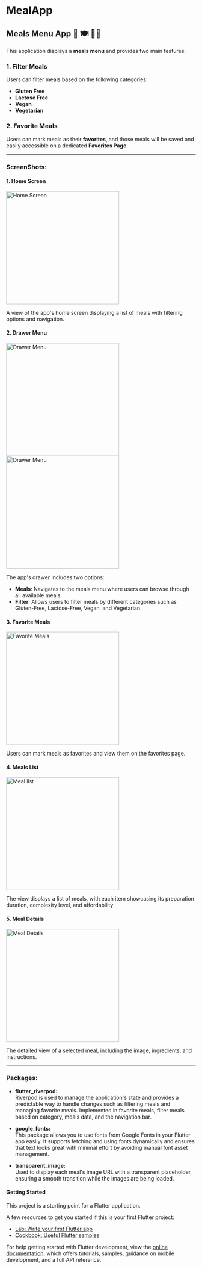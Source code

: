 # MealApp  
## Meals Menu App 🥗 🍽 🍹🦞

This application displays a **meals menu** and provides two main features:

### 1. Filter Meals  
Users can filter meals based on the following categories:
- **Gluten Free**
- **Lactose Free**
- **Vegan**
- **Vegetarian**

### 2. Favorite Meals  
Users can mark meals as their **favorites**, and those meals will be saved and easily accessible on a dedicated **Favorites Page**.

---

### ScreenShots:

#### 1. Home Screen
<img src="lib/screenshot/homepage.png" alt="Home Screen" width="300" />

A view of the app's home screen displaying a list of meals with filtering options and navigation.


#### 2. Drawer Menu
<img src="lib/screenshot/drawer.png" alt="Drawer Menu" width="300"/>
<img src="lib/screenshot/Filter.png" alt="Drawer Menu" width="300" />

The app's drawer includes two options:
- **Meals**: Navigates to the meals menu where users can browse through all available meals.
- **Filter**: Allows users to filter meals by different categories such as Gluten-Free, Lactose-Free, Vegan, and Vegetarian.


#### 3. Favorite Meals
<img src="lib/screenshot/favoritemeal.png" alt="Favorite Meals" width="300" />

Users can mark meals as favorites and view them on the favorites page.


#### 4. Meals List
<img src="lib/screenshot/meallist.png" alt="Meal list"  width="300"/>

The view displays a list of meals, with each item showcasing its preparation duration, complexity level, and affordability


#### 5. Meal Details
<img src="lib/screenshot/mealdetails.png" alt="Meal Details" width="300"/>

The detailed view of a selected meal, including the image, ingredients, and instructions.


---

### Packages:
- **flutter_riverpod:**  
  Riverpod is used to manage the application's state and provides a predictable way to handle changes such as filtering meals and managing favorite meals. Implemented in favorite meals, filter meals based on category, meals data, and the navigation bar. 
  
- **google_fonts:**  
  This package allows you to use fonts from Google Fonts in your Flutter app easily. It supports fetching and using fonts dynamically and ensures that text looks great with minimal effort by avoiding manual font asset management.

- **transparent_image:**  
  Used to display each meal's image URL with a transparent placeholder, ensuring a smooth transition while the images are being loaded.








#### Getting Started

This project is a starting point for a Flutter application.

A few resources to get you started if this is your first Flutter project:

- [Lab: Write your first Flutter app](https://docs.flutter.dev/get-started/codelab)
- [Cookbook: Useful Flutter samples](https://docs.flutter.dev/cookbook)

For help getting started with Flutter development, view the
[online documentation](https://docs.flutter.dev/), which offers tutorials,
samples, guidance on mobile development, and a full API reference.
